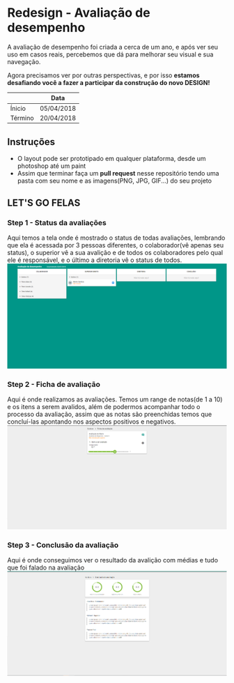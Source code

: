 # Redesign - Avaliação de desempenho
A avaliação de desempenho foi criada a cerca de um ano, e após ver seu uso em casos reais, percebemos que dá para 
melhorar seu visual e sua navegação.

Agora precisamos ver por outras perspectivas, e por isso **estamos desafiando você a fazer a participar da construção
do novo DESIGN!**

|  | Data
------------ | -------------
Ínicio | 05/04/2018
Término | 20/04/2018


## Instruções
* O layout pode ser prototipado em qualquer plataforma, desde um photoshop até um paint
* Assim que terminar faça um **pull request** nesse repositório tendo uma pasta com seu nome e as imagens(PNG, JPG, GIF...) do seu projeto

## LET'S GO FELAS
### Step 1 - Status da avaliações
Aqui temos a tela onde é mostrado o status de todas avaliações, lembrando que ela é acessada
por 3 pessoas diferentes, o colaborador(vê apenas seu status), o superior vê a sua avalição e de todos os colaboradores
pelo qual ele é responsável, e o último a diretoria vê o status de todos.
![Kaban](prints/kaban.png)

### Step 2 - Ficha de avaliação
Aqui é onde realizamos as avaliações. Temos um range de notas(de 1 a 10) e os itens a serem avalidos, além de podermos acompanhar todo
o processo da avaliação, assim que as notas são preenchidas temos que concluí-las apontando nos aspectos positivos e negativos.
![Kaban](prints/ficha.png)

### Step 3 - Conclusão da avaliação
Aqui é onde conseguimos ver o resultado da avalição com médias e tudo que foi falado na avaliação
![Kaban](prints/conclusao.png)


